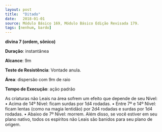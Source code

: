 ```yaml
---
layout: post
title:  "Ditado"
date:   2018-01-01
source: Módulo Básico 169, Módulo Básico Edição Revisada 179.
tags: [nenhum, bardo]
---
```


**divina 7 (ordem, sônico)**

**Duração**: instantânea

**Alcance**: 9m

**Teste de Resistência**: Vontade anula.

**Área**: dispersão com 9m de raio

**Tempo de Execução**: ação padrão

As criaturas não Leais na área sofrem um efeito que depende de seu Nível:
• Acima de 14º Nível: ficam surdas por 1d4 rodadas.
• Entre 7º e 14º Nível: ficam lentas (como na magia lentidão) por 2d4 rodadas e surdas por 1d4 rodadas.
• Abaixo de 7º Nível: morrem.
Além disso, se você estiver em seu plano nativo, todos os espíritos não Leais são banidos para seu plano de origem.
